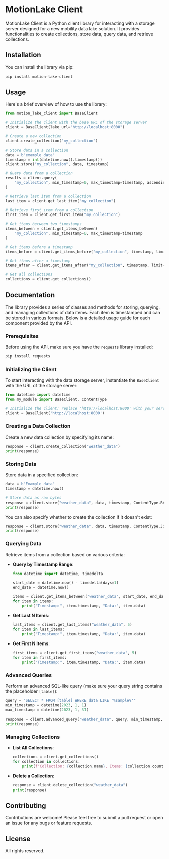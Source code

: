 # MotionLake Client

MotionLake Client is a Python client library for interacting with a storage server designed for a new mobility data lake
solution. It provides functionalities to create collections, store data, query data, and retrieve collections.

## Installation

You can install the library via pip:

```bash
pip install motion-lake-client
```

## Usage

Here's a brief overview of how to use the library:

```python
from motion_lake_client import BaseClient

# Initialize the client with the base URL of the storage server
client = BaseClient(lake_url="http://localhost:8000")

# Create a new collection
client.create_collection("my_collection")

# Store data in a collection
data = b"example_data"
timestamp = int(datetime.now().timestamp())
client.store("my_collection", data, timestamp)

# Query data from a collection
results = client.query(
    "my_collection", min_timestamp=0, max_timestamp=timestamp, ascending=True
)

# Retrieve last item from a collection
last_item = client.get_last_item("my_collection")

# Retrieve first item from a collection
first_item = client.get_first_item("my_collection")

# Get items between two timestamps
items_between = client.get_items_between(
    "my_collection", min_timestamp=0, max_timestamp=timestamp
)

# Get items before a timestamp
items_before = client.get_items_before("my_collection", timestamp, limit=10)

# Get items after a timestamp
items_after = client.get_items_after("my_collection", timestamp, limit=10)

# Get all collections
collections = client.get_collections()

```

## Documentation

The library provides a series of classes and methods for storing, querying, and managing collections of data items. Each
item is timestamped and can be stored in various formats. Below is a detailed usage guide for each component provided by
the API.

### Prerequisites

Before using the API, make sure you have the `requests` library installed:

```bash
pip install requests
```

### Initializing the Client

To start interacting with the data storage server, instantiate the `BaseClient` with the URL of the storage server:

```python
from datetime import datetime
from my_module import BaseClient, ContentType

# Initialize the client; replace 'http://localhost:8000' with your server's URL
client = BaseClient('http://localhost:8000')
```

### Creating a Data Collection

Create a new data collection by specifying its name:

```python
response = client.create_collection("weather_data")
print(response)
```

### Storing Data

Store data in a specified collection:

```python
data = b"Example data"
timestamp = datetime.now()

# Store data as raw bytes
response = client.store("weather_data", data, timestamp, ContentType.RAW)
print(response)
```

You can also specify whether to create the collection if it doesn't exist:

```python
response = client.store("weather_data", data, timestamp, ContentType.JSON, create_collection=True)
print(response)
```

### Querying Data

Retrieve items from a collection based on various criteria:

- **Query by Timestamp Range**:
  ```python
  from datetime import datetime, timedelta

  start_date = datetime.now() - timedelta(days=1)
  end_date = datetime.now()

  items = client.get_items_between("weather_data", start_date, end_date)
  for item in items:
      print("Timestamp:", item.timestamp, "Data:", item.data)
  ```

- **Get Last N Items**:
  ```python
  last_items = client.get_last_items("weather_data", 5)
  for item in last_items:
      print("Timestamp:", item.timestamp, "Data:", item.data)
  ```

- **Get First N Items**:
  ```python
  first_items = client.get_first_items("weather_data", 5)
  for item in first_items:
      print("Timestamp:", item.timestamp, "Data:", item.data)
  ```

### Advanced Queries

Perform an advanced SQL-like query (make sure your query string contains the placeholder `[table]`):

```python
query = "SELECT * FROM [table] WHERE data LIKE '%sample%'"
min_timestamp = datetime(2023, 1, 1)
max_timestamp = datetime(2023, 1, 31)

response = client.advanced_query("weather_data", query, min_timestamp, max_timestamp)
print(response)
```

### Managing Collections

- **List All Collections**:
  ```python
  collections = client.get_collections()
  for collection in collections:
      print(f"Collection: {collection.name}, Items: {collection.count}")
  ```

- **Delete a Collection**:
  ```python
  response = client.delete_collection("weather_data")
  print(response)
  ```

## Contributing

Contributions are welcome! Please feel free to submit a pull request or open an issue for any bugs or feature requests.

## License

All rights reserved.